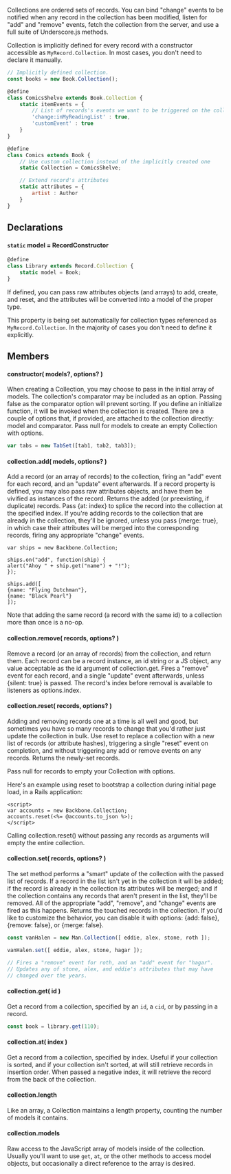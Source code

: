 Collections are ordered sets of records. You can bind "change" events to be notified when any record in the collection has been modified, listen for "add" and "remove" events, fetch the collection from the server, and use a full suite of Underscore.js methods.

Collection is implicitly defined for every record with a constructor accessible as `MyRecord.Collection`. In most cases, you
don't need to declare it manually.

```javascript
// Implicitly defined collection.
const books = new Book.Collection();

@define
class ComicsShelve extends Book.Collection {
    static itemEvents = {
        // List of records's events we want to be triggered on the collection
        'change:inMyReadingList' : true,
        'customEvent' : true
    }
}

@define
class Comics extends Book {
    // Use custom collection instead of the implicitly created one
    static Collection = ComicsShelve;

    // Extend record's attributes
    static attributes = {
        artist : Author
    }
}
```

## Declarations

#### `static` model = RecordConstructor

```javascript
@define
class Library extends Record.Collection {
    static model = Book;
}
```

If defined, you can pass raw attributes objects (and arrays) to add, create, and reset, and the attributes will be converted into a model of the proper type.

This property is being set automatically for collection types referenced as `MyRecord.Collection`. In the majority of cases you don't need to define it explicitly.

## Members

#### constructor( models?, options? ) 

When creating a Collection, you may choose to pass in the initial array of models. The collection's comparator may be included as an option. Passing false as the comparator option will prevent sorting. If you define an initialize function, it will be invoked when the collection is created. There are a couple of options that, if provided, are attached to the collection directly: model and comparator.
Pass null for models to create an empty Collection with options.

```javascript
var tabs = new TabSet([tab1, tab2, tab3]);
```

#### collection.add( models, options? )

Add a record (or an array of records) to the collection, firing an "add" event for each record, and an "update" event afterwards. If a record property is defined, you may also pass raw attributes objects, and have them be vivified as instances of the record. Returns the added (or preexisting, if duplicate) records. Pass {at: index} to splice the record into the collection at the specified index. If you're adding records to the collection that are already in the collection, they'll be ignored, unless you pass {merge: true}, in which case their attributes will be merged into the corresponding records, firing any appropriate "change" events.

    var ships = new Backbone.Collection;

    ships.on("add", function(ship) {
    alert("Ahoy " + ship.get("name") + "!");
    });

    ships.add([
    {name: "Flying Dutchman"},
    {name: "Black Pearl"}
    ]);

Note that adding the same record (a record with the same id) to a collection more than once 
is a no-op.

#### collection.remove( records, options? ) 

Remove a record (or an array of records) from the collection, and return them. Each record can be a record instance, an id string or a JS object, any value acceptable as the id argument of collection.get. Fires a "remove" event for each record, and a single "update" event afterwards, unless {silent: true} is passed. The record's index before removal is available to listeners as options.index.

#### collection.reset( records, options? )

Adding and removing records one at a time is all well and good, but sometimes you have so many records to change that you'd rather just update the collection in bulk. Use reset to replace a collection with a new list of records (or attribute hashes), triggering a single "reset" event on completion, and without triggering any add or remove events on any records. Returns the newly-set records.

Pass null for records to empty your Collection with options.

Here's an example using reset to bootstrap a collection during initial page load, in a Rails application:

    <script>
    var accounts = new Backbone.Collection;
    accounts.reset(<%= @accounts.to_json %>);
    </script>

Calling collection.reset() without passing any records as arguments will empty the entire collection.

#### collection.set( records, options? )
 
The set method performs a "smart" update of the collection with the passed list of records. If a record in the list isn't yet in the collection it will be added; if the record is already in the collection its attributes will be merged; and if the collection contains any records that aren't present in the list, they'll be removed. All of the appropriate "add", "remove", and "change" events are fired as this happens. Returns the touched records in the collection. If you'd like to customize the behavior, you can disable it with options: {add: false}, {remove: false}, or {merge: false}.

```javascript
const vanHalen = new Man.Collection([ eddie, alex, stone, roth ]);

vanHalen.set([ eddie, alex, stone, hagar ]);

// Fires a "remove" event for roth, and an "add" event for "hagar".
// Updates any of stone, alex, and eddie's attributes that may have
// changed over the years.
```

#### collection.get( id ) 
Get a record from a collection, specified by an `id`, a `cid`, or by passing in a record.

```javascript
const book = library.get(110);
```

#### collection.at( index ) 

Get a record from a collection, specified by index. Useful if your collection is sorted, and if your collection isn't sorted, at will still retrieve records in insertion order. When passed a negative index, it will retrieve the record from the back of the collection.

#### collection.length 
Like an array, a Collection maintains a length property, counting the number of models it contains.

#### collection.models 

Raw access to the JavaScript array of models inside of the collection. Usually you'll want to use `get`, `at`, or the other methods to access model objects, but occasionally a direct reference to the array is desired.
